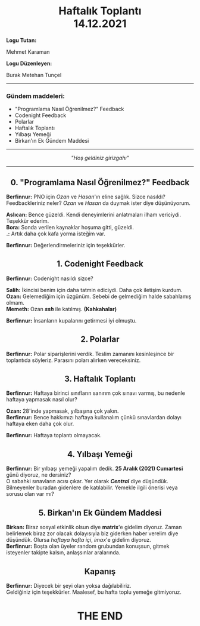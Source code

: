<center><h1>
Haftalık Toplantı<br>
14.12.2021
</h1></center>

**Logu Tutan:** 

Mehmet Karaman

**Logu Düzenleyen:** 

Burak Metehan Tunçel

___

### Gündem maddeleri:
- "Programlama Nasıl Öğrenilmez?" Feedback
- Codenight Feedback
- Polarlar
- Haftalık Toplantı
- Yılbaşı Yemeği
- Birkan'ın Ek Gündem Maddesi

___

<center><em>"Hoş geldiniz girizgahı"</em></center>

___

<center><h2>0. "Programlama Nasıl Öğrenilmez?" Feedback</h2></center>

**Berfinnur:** PNO için *Ozan* ve *Hasan*'ın eline sağlık. Sizce nasıldı? Feedbackleriniz neler? *Ozan* ve *Hasan* da duymak ister diye düşünüyorum.  

**Aslıcan:** Bence güzeldi. Kendi deneyimlerini anlatmaları ilham vericiydi. Teşekkür ederim.  
**Bora:** Sonda verilen kaynaklar hoşuma gitti, güzeldi.  
**.:** Artık daha çok kafa yorma isteğim var.  

**Berfinnur:** Değerlendirmeleriniz için teşekkürler.  


<center><h2>1. Codenight Feedback</h2></center>

**Berfinnur:** Codenight nasıldı sizce?  

**Salih:** İkincisi benim için daha tatmin ediciydi. Daha çok iletişim kurdum.  
**Ozan:** Gelemediğim için üzgünüm. Sebebi de gelmediğim halde sabahlamış olmam.  
**Memeth:** Ozan ***ssh*** ile katılmış. **(Kahkahalar)**  

**Berfinnur:** İnsanların kupalarını getirmesi iyi olmuştu.  


<center><h2>2. Polarlar</h2></center>

**Berfinnur:** Polar siparişlerini verdik. Teslim zamanını kesinleşince bir toplantıda söyleriz. Parasını poları alırken vereceksiniz.  


<center><h2>3. Haftalık Toplantı</h2></center>

**Berfinnur:** Haftaya birinci sınıfların sanırım çok sınavı varmış, bu nedenle haftaya yapmasak nasıl olur?  

**Ozan:** 28'inde yapmasak, yılbaşına çok yakın.  
**Berfinnur:** Bence hakkımızı haftaya kullanalım çünkü sınavlardan dolayı haftaya eken daha çok olur.  

**Berfinnur:** Haftaya toplantı olmayacak.  


<center><h2>4. Yılbaşı Yemeği</h2></center>

**Berfinnur:** Bir yılbaşı yemeği yapalım dedik. **25 Aralık (2021) Cumartesi** günü diyoruz, ne dersiniz?   
O sabahki sınavların acısı çıkar. Yer olarak ***Central*** diye düşündük. Bilmeyenler buradan gidenlere de katılabilir. Yemekle ilgili önerisi veya sorusu olan var mı?  


<center><h2>5. Birkan'ın Ek Gündem Maddesi</h2></center>

**Birkan:** Biraz sosyal etkinlik olsun diye **matrix**'e gidelim diyoruz. Zaman belirlemek biraz zor olacak dolayısıyla biz giderken haber verelim diye düşündük. Olursa *haftaya hafta içi*, *imax*'e gidelim diyoruz.  
**Berfinnur:** Boşta olan üyeler random grubundan konuşsun, gitmek isteyenler takipte kalsın, anlaşsınlar aralarında.  


<center><h2>Kapanış</h2></center>

**Berfinnur:** Diyecek bir şeyi olan yoksa dağılabiliriz.  
Geldiğiniz için teşekkürler. Maalesef, bu hafta toplu yemeğe gitmiyoruz.


<center><h1>THE END</h1></center>
